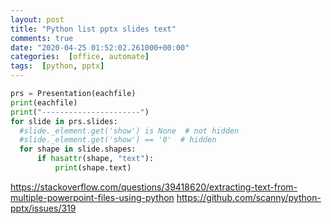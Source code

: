 ```yaml
---
layout: post
title: "Python list pptx slides text"
comments: true
date: "2020-04-25 01:52:02.261000+00:00"
categories:  [office, automate]
tags:  [python, pptx]
---
```





```python
prs = Presentation(eachfile)
print(eachfile)
print("----------------------")
for slide in prs.slides:
  #slide._element.get('show') is None  # not hidden
  #slide._element.get('show') == '0'  # hidden
  for shape in slide.shapes:
      if hasattr(shape, "text"):
          print(shape.text)
```



https://stackoverflow.com/questions/39418620/extracting-text-from-multiple-powerpoint-files-using-python
https://github.com/scanny/python-pptx/issues/319